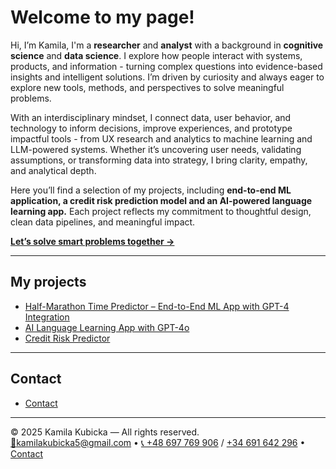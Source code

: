 # Welcome to my page!

Hi, I’m Kamila, I'm a **researcher** and **analyst** with a background in **cognitive science** and **data science**. I explore how people interact with systems, products, and information - turning complex questions into evidence-based insights and intelligent solutions.
I’m driven by curiosity and always eager to explore new tools, methods, and perspectives to solve meaningful problems.

With an interdisciplinary mindset, I connect data, user behavior, and technology to inform decisions, improve experiences, and prototype impactful tools - from UX research and analytics to machine learning and LLM-powered systems. Whether it’s uncovering user needs, validating assumptions, or transforming data into strategy, I bring clarity, empathy, and analytical depth.

Here you’ll find a selection of my projects, including **end-to-end ML application, a credit risk prediction model and 
an AI-powered language learning app.** Each project reflects my commitment to thoughtful design, 
clean data pipelines, and meaningful impact.

[**Let’s solve smart problems together →**](contact.md)

---


## My projects 
- [Half-Marathon Time Predictor – End-to-End ML App with GPT-4 Integration](half-maraton/index-Copy1.md)
- [AI Language Learning App with GPT-4o](language_helper/index.md)
- [Credit Risk Predictor](Credit_Risk_Predictor/index.md) 

---

## Contact
- [Contact](contact.md)


---
© 2025 Kamila Kubicka — All rights reserved.  
[📧kamilakubicka5@gmail.com](mailto:kamilakubicka5@gmail.com) • [📞 +48 697 769 906](tel:+48697769906) / [ +34 691 642 296](tel:+34691642296) • [Contact](contact.md)
